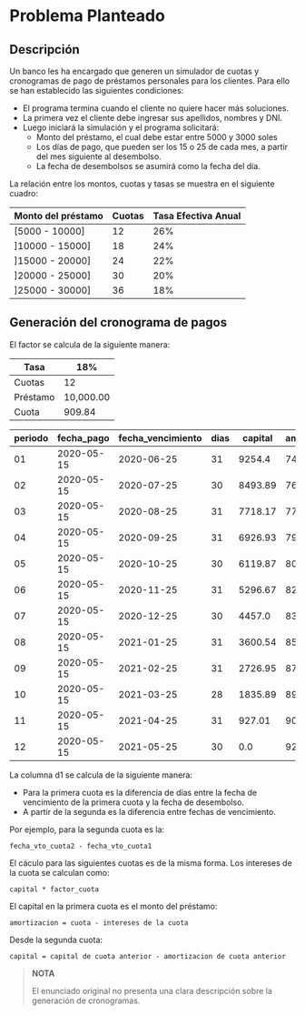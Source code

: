 # Problema Planteado

## Descripción

Un banco les ha encargado que generen un simulador de cuotas y
cronogramas de pago de préstamos personales para los clientes. Para
ello se han establecido las siguientes condiciones:

- El programa termina cuando el cliente no quiere hacer más 
  soluciones.
- La primera vez el cliente debe ingresar sus apellidos, nombres y DNI.
- Luego iniciará la simulación y el programa solicitará:
    - Monto del préstamo, el cual debe estar entre 5000 y 3000 soles
    - Los días de pago, que pueden ser los 15 o 25 de cada mes, a
      partir del mes siguiente al desembolso.
    - La fecha de desembolsos se asumirá como la fecha del día.

La relación entre los montos, cuotas y tasas se muestra en el
siguiente cuadro:

| Monto del préstamo | Cuotas | Tasa Efectiva Anual|
|--------------------|--------|--------------------|
|   [5000 - 10000]   |   12   |        26%         |
|  ]10000 - 15000]   |   18   |        24%         |
|  ]15000 - 20000]   |   24   |        22%         |
|  ]20000 - 25000]   |   30   |        20%         |
|  ]25000 - 30000]   |   36   |        18%         |


## Generación del cronograma de pagos

El factor se calcula de la siguiente manera:


| Tasa     |     18% |
|----------|---------|
| Cuotas   |      12 |
| Préstamo |10,000.00|
| Cuota    |  909.84 |


| periodo | fecha_pago | fecha_vencimiento | dias | capital | amortizacion | interes | cuota |
|---------|------------|-------------------|------|---------|--------------|---------|-------|
|   01    | 2020-05-15 |        2020-06-25 |   31 |  9254.4 |        745.6 |   200.0 | 945.6 |
|   02    | 2020-05-15 |        2020-07-25 |   30 | 8493.89 |       760.51 |  185.09 | 945.6 |
|   03    | 2020-05-15 |        2020-08-25 |   31 | 7718.17 |       775.72 |  169.88 | 945.6 |
|   04    | 2020-05-15 |        2020-09-25 |   31 | 6926.93 |       791.24 |  154.36 | 945.6 |
|   05    | 2020-05-15 |        2020-10-25 |   30 | 6119.87 |       807.06 |  138.54 | 945.6 |
|   06    | 2020-05-15 |        2020-11-25 |   31 | 5296.67 |        823.2 |   122.4 | 945.6 |
|   07    | 2020-05-15 |        2020-12-25 |   30 |  4457.0 |       839.67 |  105.93 | 945.6 |
|   08    | 2020-05-15 |        2021-01-25 |   31 | 3600.54 |       856.46 |   89.14 | 945.6 |
|   09    | 2020-05-15 |        2021-02-25 |   31 | 2726.95 |       873.59 |   72.01 | 945.6 |
|   10    | 2020-05-15 |        2021-03-25 |   28 | 1835.89 |       891.06 |   54.54 | 945.6 |
|   11    | 2020-05-15 |        2021-04-25 |   31 |  927.01 |       908.88 |   36.72 | 945.6 |
|   12    | 2020-05-15 |        2021-05-25 |   30 |     0.0 |       927.01 |   18.54 | 945.6 |


La columna d1 se calcula de la siguiente manera:

- Para la primera cuota es la diferencia de días entre la fecha de
  vencimiento de la primera cuota y la fecha de desembolso.
- A partir de la segunda es la diferencia entre fechas de vencimiento.

Por ejemplo, para la segunda cuota es la:

    fecha_vto_cuota2 - fecha_vto_cuota1

El cáculo para las siguientes cuotas es de la misma forma. Los
intereses de la cuota se calculan como:

    capital * factor_cuota

El capital en la primera cuota es el monto del préstamo:

    amortizacion = cuota - intereses de la cuota

Desde la segunda cuota:

    capital = capital de cuota anterior - amortizacion de cuota anterior


> **NOTA** 
> 
> El enunciado original no presenta una clara descripción sobre
> la generación de cronogramas.